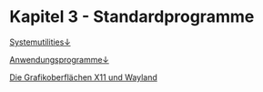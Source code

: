 # Kapitel 3 - Standardprogramme

[Systemutilities↓](systemutilies.md)

[Anwendungsprogramme↓](anwendungsprogramme.md)

[Die Grafikoberflächen X11 und Wayland](die-grafikoberflachen-x11-und-wayland.md)

